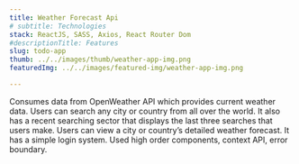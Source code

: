 ```yaml
---
title: Weather Forecast Api
# subtitle: Technologies
stack: ReactJS, SASS, Axios, React Router Dom
#descriptionTitle: Features
slug: todo-app
thumb: ../../images/thumb/weather-app-img.png
featuredImg: ../../images/featured-img/weather-app-img.png

---
```

Consumes data from OpenWeather API which provides current weather data. Users can search any city or country from all over the world. It also has a recent searching sector that displays the last three searches that users make. Users can view a city or country’s detailed weather forecast. It has a simple login system. Used high order components, context API, error boundary.